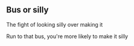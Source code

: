 ## Bus or silly

The fight of looking silly over making it

Run to that bus, you're more likely to make it silly